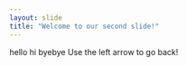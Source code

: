 ```yaml
---
layout: slide
title: "Welcome to our second slide!"
---
```

hello hi byebye
Use the left arrow to go back!
